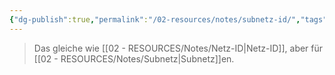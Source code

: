 ```yaml
---
{"dg-publish":true,"permalink":"/02-resources/notes/subnetz-id/","tags":["informatik/netzwerk/subnetting"],"noteIcon":"","updated":"2025-10-29T12:59:10.687+01:00"}
---
```


> Das gleiche wie [[02 - RESOURCES/Notes/Netz-ID\|Netz-ID]], aber für [[02 - RESOURCES/Notes/Subnetz\|Subnetz]]en.